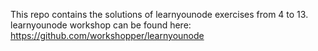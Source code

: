 This repo contains the solutions of learnyounode exercises from 4 to 13. learnyounode workshop can be found here:
https://github.com/workshopper/learnyounode
